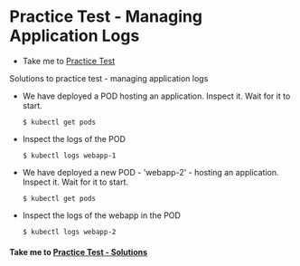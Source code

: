 # Practice Test - Managing Application Logs
  - Take me to [Practice Test](https://kodekloud.com/courses/539883/lectures/9816636)
  
Solutions to practice test - managing application logs
- We have deployed a POD hosting an application. Inspect it. Wait for it to start.
  ```
  $ kubectl get pods
  ```
- Inspect the logs of the POD
  ```
  $ kubectl logs webapp-1
  ```
- We have deployed a new POD - 'webapp-2' - hosting an application. Inspect it. Wait for it to start.
  ```
  $ kubectl get pods
  ```
- Inspect the logs of the webapp in the POD
  ```
  $ kubectl logs webapp-2
  ```



#### Take me to [Practice Test - Solutions](https://kodekloud.com/courses/certified-kubernetes-administrator-with-practice-tests/lectures/13291091)
